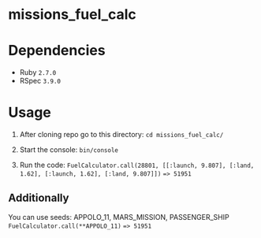 # missions_fuel_calc

# Dependencies

- Ruby `2.7.0`
- RSpec `3.9.0`

# Usage

1. After cloning repo go to this directory:
`cd missions_fuel_calc/`

2. Start the console:
`bin/console`

3. Run the code:
`FuelCalculator.call(28801, [[:launch, 9.807], [:land, 1.62], [:launch, 1.62], [:land, 9.807]])`
`=> 51951`

## Additionally
You can use seeds: APPOLO_11, MARS_MISSION, PASSENGER_SHIP
`FuelCalculator.call(**APPOLO_11)`
`=> 51951`
